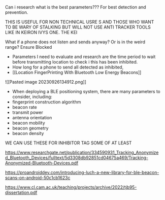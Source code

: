 Can i research what is the best parameters??? For best detection and prevention.

THIS IS USEFUL FOR NON TECHNICAL USRE S AND THOSE WHO WANT TO BE WARY OF STALKING BUT WILL NOT USE ANTI TRACKER TOOLS LIKE IN KEIRON IVYS ONE. 
THE KEI

What if a phone does not listen and sends anyway? Or is in the weird range?  Ensure Blocked

- Parameters I need to evaluate and research are the time period to wait before transmitting location to check i this has been inhibited.
- How long for a phone to send all detected as inhibited,
- [[Location FingerPrinting With Bluetooth Low Energy Beacons]]


![[Pasted image 20230926134912.png]]



- When deploying a BLE positioning system, there are
many parameters to consider, including: 
- fingerprint construction algorithm
- beacon rate
- transmit power
- antenna orientation
- beacon mobility
- beacon geometry
- beacon density

WE CAN USE THESE FOR INHIBITOR TAG SOME OF AT LEAST

https://www.researchgate.net/publication/334590931_Tracking_Anonymized_Bluetooth_Devices/fulltext/5d3308db92851cd04675a469/Tracking-Anonymized-Bluetooth-Devices.pdf

https://proandroiddev.com/introducing-luch-a-new-library-for-ble-beacon-scans-on-android-50c1cb1623c

https://www.cl.cam.ac.uk/teaching/projects/archive/2022/tjb95-dissertation.pdf